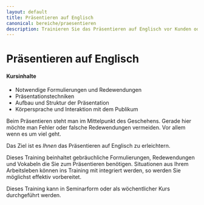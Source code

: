 ```yaml
---
layout: default
title: Präsentieren auf Englisch
canonical: bereiche/praesentieren
description: Trainieren Sie das Präsentieren auf Englisch vor Kunden oder Geschäftspartnern.
---
```

# Präsentieren auf Englisch

#### Kursinhalte

*   Notwendige Formulierungen und Redewendungen
*   Präsentationstechniken
*   Aufbau und Struktur der Präsentation
*   Körpersprache und Interaktion mit dem Publikum

Beim Präsentieren steht man im Mittelpunkt des Geschehens. Gerade hier möchte man Fehler oder falsche Redewendungen vermeiden. Vor allem wenn es um viel geht.

Das Ziel ist es *Ihnen* das Präsentieren auf Englisch zu erleichtern.

Dieses Training beinhaltet gebräuchliche Formulierungen, Redewendungen und Vokabeln die Sie zum Präsentieren benötigen. Situationen aus Ihrem Arbeitsleben können ins Training mit integriert werden, so werden Sie möglichst effektiv vorbereitet.

Dieses Training kann in Seminarform oder als wöchentlicher Kurs durchgeführt werden.
